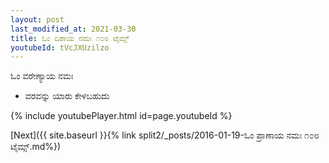 ```yaml
---
layout: post
last_modified_at: 2021-03-30
title: ಓಂ ದಿಶಾಯ ನಮಃ ೧೦೮ ಟೈಮ್ಸ್
youtubeId: tVcJXUzilzo
---
```

 
 
 ಓಂ ವರೇಣ್ಯಾಯ ನಮಃ  
 
 -  ವರವನ್ನು ಯಾರು ಕೇಳಬಹುದು 
 
  
 
  
 
 
 
 
 
 


{% include youtubePlayer.html id=page.youtubeId %}
 
[Next]({{ site.baseurl }}{% link  split2/_posts/2016-01-19-ಓಂ ಪ್ರಾಣಾಯ ನಮಃ ೧೦೮ ಟೈಮ್ಸ್.md%})
 
